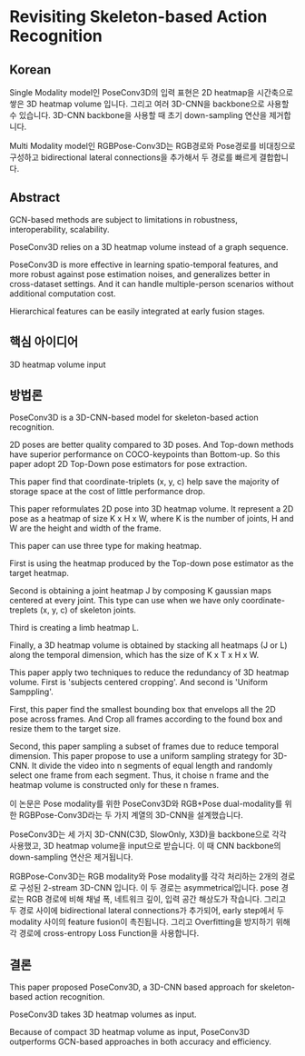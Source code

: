 # Revisiting Skeleton-based Action Recognition

## Korean
Single Modality model인 PoseConv3D의 입력 표현은 2D heatmap을 시간축으로 쌓은 3D heatmap volume 입니다. 그리고 여러 3D-CNN을 backbone으로 사용할 수 있습니다. 3D-CNN backbone을 사용할 때 초기 down-sampling 연산을 제거합니다.

Multi Modality model인 RGBPose-Conv3D는 RGB경로와 Pose경로를 비대칭으로 구성하고 bidirectional lateral connections을 추가해서 두 경로를 빠르게 결합합니다.



## Abstract
GCN-based methods are subject to limitations in robustness, interoperability, scalability.

PoseConv3D relies on a 3D heatmap volume instead of a graph sequence.

PoseConv3D is more effective in learning spatio-temporal features, and more robust against pose estimation noises, and generalizes better in cross-dataset settings. And it can handle multiple-person scenarios without additional computation cost.

Hierarchical features can be easily integrated at early fusion stages.

## 핵심 아이디어
3D heatmap volume input


## 방법론
PoseConv3D is a 3D-CNN-based model for skeleton-based action recognition.

2D poses are better quality compared to 3D poses. And Top-down methods have superior performance on COCO-keypoints than Bottom-up. So this paper adopt 2D Top-Down pose estimators for pose extraction.

This paper find that coordinate-triplets (x, y, c) help save the majority of storage space at the cost of little performance drop.

This paper reformulates 2D pose into 3D heatmap volume. It represent a 2D pose as a heatmap of size K x H x W, where K is the number of joints, H and W are the height and width of the frame.

This paper can use three type for making heatmap.

First is using the heatmap produced by the Top-down pose estimator as the target heatmap.

Second is obtaining a joint heatmap J by composing K gaussian maps centered at every joint. This type can use when we have only coordinate-treplets (x, y, c) of skeleton joints.

Third is creating a limb heatmap L.

Finally, a 3D heatmap volume is obtained by stacking all heatmaps (J or L) along the temporal dimension, which has the size of K x T x H x W.

This paper apply two techniques to reduce the redundancy of 3D heatmap volume. First is 'subjects centered cropping'. And second is 'Uniform Samppling'.

First, this paper find the smallest bounding box that envelops all the 2D pose across frames. And Crop all frames according to the found box and resize them to the target size.

Second, this paper sampling a subset of frames due to reduce temporal dimension. This paper propose to use a uniform sampling strategy for 3D-CNN. It divide the video into n segments of equal length and randomly select one frame from each segment. Thus, it choise n frame and the heatmap volume is constructed only for these n frames.

이 논문은 Pose modality를 위한 PoseConv3D와 RGB+Pose dual-modality를 위한 RGBPose-Conv3D라는 두 가지 계열의 3D-CNN을 설계했습니다.

PoseConv3D는 세 가지 3D-CNN(C3D, SlowOnly, X3D)을 backbone으로 각각 사용했고, 3D heatmap volume을 input으로 받습니다. 이 때 CNN backbone의 down-sampling 연산은 제거됩니다.

RGBPose-Conv3D는 RGB modality와 Pose modality를 각각 처리하는 2개의 경로로 구성된 2-stream 3D-CNN 입니다. 이 두 경로는 asymmetrical입니다. pose 경로는 RGB 경로에 비해 채널 폭, 네트워크 깊이, 입력 공간 해상도가 작습니다. 그리고 두 경로 사이에 bidirectional lateral connections가 추가되어, early step에서 두 modality 사이의 feature fusion이 촉진됩니다. 그리고 Overfitting을 방지하기 위해 각 경로에 cross-entropy Loss Function을 사용합니다.


## 결론
This paper proposed PoseConv3D, a 3D-CNN based approach for skeleton-based action recognition.

PoseConv3D takes 3D heatmap volumes as input.

Because of compact 3D heatmap volume as input, PoseConv3D outperforms GCN-based approaches in both accuracy and efficiency.

